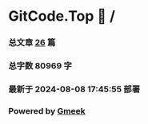 # GitCode.Top :link: / 
### 总文章 [26](//archive.html) 篇 
### 总字数 80969 字
### 最新于 2024-08-08 17:45:55 部署 
### Powered by [Gmeek](https://github.com/Meekdai/Gmeek)
